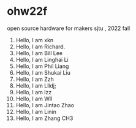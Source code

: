 # ohw22f
open source hardware for makers  sjtu , 2022 fall

1. Hello, I am xkn
2. Hello, I am Richard.
3. Hello, I am Bill Lee
4. Hello, I am Linghai Li
5. Hello, I am Phil Liang
6. Hello, I am Shukai Liu
7. Hello, I am Zzh
8. Hello, I am Llldj;
9. Hello, I am lzz
10. Hello, I am Wll
11. Hello, I am Jintao Zhao
12. Hello, I am Linin
13. Hello, I am Zhang CH3
